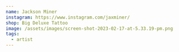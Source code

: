 ```yaml
---
name: Jackson Miner
instagram: https://www.instagram.com/jaxminer/
shop: Big Deluxe Tattoo
image: /assets/images/screen-shot-2023-02-17-at-5.33.19-pm.png
tags:
  - artist
---
```

